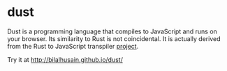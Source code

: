 dust
====

Dust is a programming language that compiles to JavaScript and runs on your browser. Its similarity to Rust is not coincidental. It is actually derived from the Rust to JavaScript transpiler [project](http://bilalhusain.com/rust-lexer/syntax.html).

Try it at http://bilalhusain.github.io/dust/
